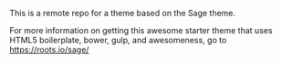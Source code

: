 This is a remote repo for a theme based on the Sage theme. 

For more information on getting this awesome starter theme that uses HTML5 boilerplate, bower, gulp, and awesomeness, go to https://roots.io/sage/
